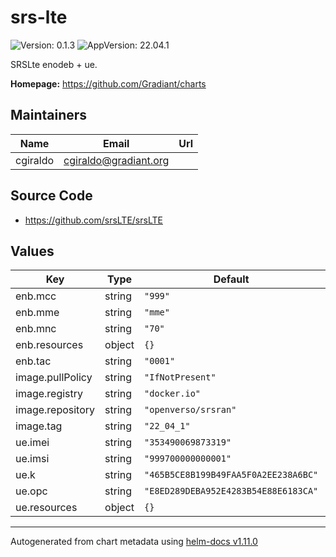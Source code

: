# srs-lte

![Version: 0.1.3](https://img.shields.io/badge/Version-0.1.3-informational?style=flat-square) ![AppVersion: 22.04.1](https://img.shields.io/badge/AppVersion-22.04.1-informational?style=flat-square)

SRSLte enodeb + ue.

**Homepage:** <https://github.com/Gradiant/charts>

## Maintainers

| Name | Email | Url |
| ---- | ------ | --- |
| cgiraldo | <cgiraldo@gradiant.org> |  |

## Source Code

* <https://github.com/srsLTE/srsLTE>

## Values

| Key | Type | Default | Description |
|-----|------|---------|-------------|
| enb.mcc | string | `"999"` |  |
| enb.mme | string | `"mme"` |  |
| enb.mnc | string | `"70"` |  |
| enb.resources | object | `{}` |  |
| enb.tac | string | `"0001"` |  |
| image.pullPolicy | string | `"IfNotPresent"` |  |
| image.registry | string | `"docker.io"` |  |
| image.repository | string | `"openverso/srsran"` |  |
| image.tag | string | `"22_04_1"` |  |
| ue.imei | string | `"353490069873319"` |  |
| ue.imsi | string | `"999700000000001"` |  |
| ue.k | string | `"465B5CE8B199B49FAA5F0A2EE238A6BC"` |  |
| ue.opc | string | `"E8ED289DEBA952E4283B54E88E6183CA"` |  |
| ue.resources | object | `{}` |  |

----------------------------------------------
Autogenerated from chart metadata using [helm-docs v1.11.0](https://github.com/norwoodj/helm-docs/releases/v1.11.0)

